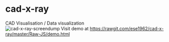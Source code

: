 # cad-x-ray
CAD Visualisation / Data visualization<br/>
![cad-x-ray-screendump](https://user-images.githubusercontent.com/15783545/30521411-4bbfc2aa-9bb7-11e7-93db-1997d1e62ddd.png)
Visit demo at <a href="https://rawgit.com/ese1962/cad-x-ray/master/Raw-JS/demo.html" target="_blank">https://rawgit.com/ese1962/cad-x-ray/master/Raw-JS/demo.html</a>

